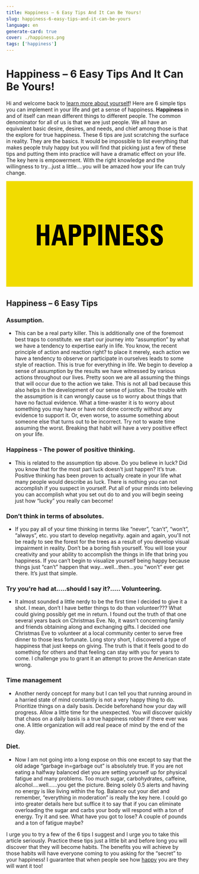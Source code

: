 ```yaml
---
title: Happiness – 6 Easy Tips And It Can Be Yours!
slug: happiness-6-easy-tips-and-it-can-be-yours
language: en
generate-card: true
cover: ./happiness.png
tags: ['happiness']
---
```


# Happiness – 6 Easy Tips And It Can Be Yours!

Hi and welcome back to [learn more about yourself](https://learnmoreaboutyourself.com/)! Here are 6 simple tips you can implement in your life and get a sense of happiness. **Happiness** in and of itself can mean different things to different people. The common denominator for all of us is that we are just people. We all have an equivalent basic desire, desires, and needs, and chief among those is that the explore for true happiness. These 6 tips are just scratching the surface in reality. They are the basics. It would be impossible to list everything that makes people truly happy but you will find that picking just a few of these tips and putting them into practice will have a dramatic effect on your life. The key here is empowerment. With the right knowledge and the willingness to try...just a little....you will be amazed how your life can truly change.

![](./happiness.png)

## Happiness – 6 Easy Tips

### Assumption.

- This can be a real party killer. This is additionally one of the foremost best traps to constitute. we start our journey into “assumption” by what we have a tendency to expertise early in life. You know, the recent principle of action and reaction right? to place it merely, each action we have a tendency to observe or participate in ourselves leads to some style of reaction. This is true for everything in life. We begin to develop a sense of assumption by the results we have witnessed by various actions throughout our lives. Pretty soon we are all assuming the things that will occur due to the action we take. This is not all bad because this also helps in the development of our sense of justice. The trouble with the assumption is it can wrongly cause us to worry about things that have no factual evidence. What a time-waster it is to worry about something you may have or have not done correctly without any evidence to support it. Or, even worse, to assume something about someone else that turns out to be incorrect. Try not to waste time assuming the worst. Breaking that habit will have a very positive effect on your life.

### Happiness - The power of positive thinking.

- This is related to the assumption tip above. Do you believe in luck? Did you know that for the most part luck doesn’t just happen? It’s true. Positive thinking has been proven to actually create in your life what many people would describe as luck. There is nothing you can not accomplish if you suspect in yourself. Put all of your minds into believing you can accomplish what you set out do to and you will begin seeing just how “lucky” you really can become!

### Don’t think in terms of absolutes.

- If you pay all of your time thinking in terms like “never”, “can’t”, “won’t”, “always”, etc. you start to develop negativity. again and again, you'll not be ready to see the forest for the trees as a result of you develop visual impairment in reality. Don’t be a boring fish yourself. You will lose your creativity and your ability to accomplish the things in life that bring you happiness. If you can’t begin to visualize yourself being happy because things just “can’t” happen that way…well…then…you “won’t” ever get there. It’s just that simple.

### Try you're had at…..should I say it?….. Volunteering.

- It almost sounded a little nerdy to be the first time I decided to give it a shot. I mean, don’t I have better things to do than volunteer??? What could giving possibly get me in return. I found out the truth of that one several years back on Christmas Eve. No, it wasn’t concerning family and friends obtaining along and exchanging gifts. I decided one Christmas Eve to volunteer at a local community center to serve free dinner to those less fortunate. Long story short, I discovered a type of happiness that just keeps on giving. The truth is that it feels good to do something for others and that feeling can stay with you for years to come. I challenge you to grant it an attempt to prove the American state wrong.

### Time management

- Another nerdy concept for many but I can tell you that running around in a harried state of mind constantly is not a very happy thing to do. Prioritize things on a daily basis. Decide beforehand how your day will progress. Allow a little time for the unexpected. You will discover quickly that chaos on a daily basis is a true happiness robber if there ever was one. A little organization will add real peace of mind by the end of the day.

### Diet.

- Now I am not going into a long expose on this one except to say that the old adage “garbage in=garbage out” is absolutely true. If you are not eating a halfway balanced diet you are setting yourself up for physical fatigue and many problems. Too much sugar, carbohydrates, caffeine, alcohol….well……you get the picture. Being solely 0.5 alerts and having no energy is like living within the fog. Balance out your diet and remember, “everything in moderation” is really the key here. I could go into greater details here but suffice it to say that if you can eliminate overloading the sugar and carbs your body will respond with a ton of energy. Try it and see. What have you got to lose? A couple of pounds and a ton of fatigue maybe?

I urge you to try a few of the 6 tips I suggest and I urge you to take this article seriously. Practice these tips just a little bit and before long you will discover that they will become habits. The benefits you will achieve by those habits will have everyone coming to you asking for the “secret” to your happiness! I guarantee that when people see how [happy](https://en.wikipedia.org/wiki/Happiness) you are they will want it too!
